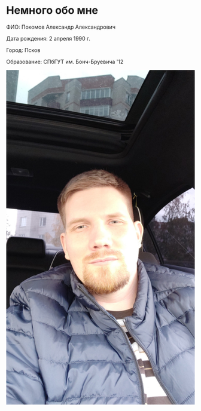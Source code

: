 # Немного обо мне

ФИО: Похомов Александр Александрович

Дата рождения: 2 апреля 1990 г.

Город: Псков

Образование: СПбГУТ им. Бонч-Бруевича '12

![](%D0%A4%D0%BE%D1%82%D0%BE.jpg)
